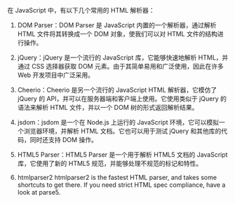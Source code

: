 在 JavaScript 中，有以下几个常用的 HTML 解析器：
1. DOM Parser：DOM Parser 是 JavaScript 内置的一个解析器，通过解析 HTML 文件将其转换成一个 DOM 对象，使我们可以对 HTML 文件的结构进行操作。

2. jQuery：jQuery 是一个流行的 JavaScript 库，它能够快速地解析 HTML，并通过 CSS 选择器获取 DOM 元素。由于其简单易用和广泛使用，因此在许多 Web 开发项目中广泛采用。

3. Cheerio：Cheerio 是另一个流行的 JavaScript HTML 解析器，它模仿了 jQuery 的 API，并可以在服务器端和客户端上使用。它使用类似于 jQuery 的语法来解析 HTML 文件，并以一个 DOM 树的形式返回解析结果。

4. jsdom：jsdom 是一个在 Node.js 上运行的 JavaScript 环境，它可以模拟一个浏览器环境，并解析 HTML 文档。它也可以用于测试 jQuery 和其他库的代码，同时还支持 DOM 操作。

5. HTML5 Parser：HTML5 Parser 是一个用于解析 HTML5 文档的 JavaScript 库，它使用了新的 HTML5 规范，并能够处理不规范的标记和特性。

6. htmlparser2 htmlparser2 is the fastest HTML parser, and takes some shortcuts to get there. If you need strict HTML spec compliance, have a look at parse5.